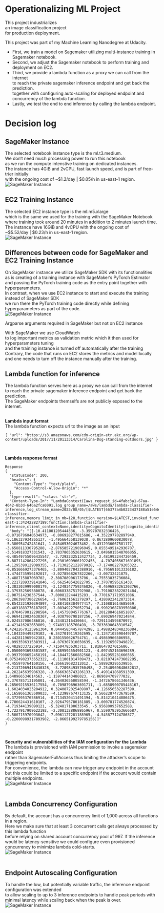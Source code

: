 # Operationalizing ML Project

This project industrializes<br>
an image classification project<br> 
for production deployment.<br> 

This project was part of my Machine Learning Nanodegree at Udacity.<br>

- First, we train a model on Sagemaker utilizing multi-instance training in Sagemaker notebook.<br>
- Second, we adjust the Sagemaker notebook to perform training and deployment on EC2.<br>
- Third, we provide a lambda function as a proxy we can call from the internet<br>
to reach the private sagemaker inference endpoint and get back the prediction.<br>
together with configuring auto-scaling for deployed endpoint and concurrency of the lambda function.<br>
- Lastly, we test the end to end inference by calling the lambda endpoint.<br>

# Decision log
## SageMaker Instance
The selected notebook instance type is the ml.t3.medium.<br>
We don‘t need much processing power to run this notebook<br>
as we run the compute intenstive training on dedicated instances.<br>
The instance has 4GiB and 2vCPU, fast launch speed, and is part of free-trier initially<br> 
with the ongoing cost of  ~$1.2/day | $0.05/h in us-east-1 region.<br>
![SageMaker Instance](assets/sagemaker_notebook_instance_t3medium.png)<br>

## EC2 Training Instance
The selected EC2 instance type is the ml.m5.xlarge<br>
which is the same we used for the training with the SageMaker Notebook<br>
where training took around 20 minutes in addition to 2 minutes launch time.<br>
The instance have 16GiB and 4vCPU with the ongoing cost of<br> 
~$5.52/day | $0.23/h in us-east-1 region.<br>
![SageMaker Instance](assets/ec2_m5xlarge.png)<br>

## Differences between code for SageMaker and EC2 Training Instance
On SageMaker instance we utilize SageMaker SDK with its functionalities<br>
as is creating of a training instance with SageMaker‘s PyTorch Estimator<br>
and passing the PyTorch training code as the entry point together with hyperparameters.<br>
In contrast, when we use EC2 instance to start and execute the training instead of SageMaker SDK<br>
we run there the PyTorch training code directly while defining hyperparameters as part of the code.<br>
![SageMaker Instance](assets/ec2_training_code_sample.png)

Argparse arguments required in SageMaker but not on EC2 instance<br>

With SageMaker we use CloudWatch<br>
to log important metrics as validation metric which it then used for hyperparameters tuning<br>
and the training instance is turned off automatically after the training<br>
Contrary, the code that runs on EC2 stores the metrics and model locally<br>
and one needs to turn off the instance manually after the training.<br>

## Lambda function for inference
The lambda function serves here as a proxy we can call from the internet<br>
to reach the private sagemaker inference endpoint and get back the prediction.<br>
The SageMaker endpoints themselfs are not publicly exposed to the internet.<br><br>

**Lambda input format**<br>
The lambda function expects url to the image as an input<br>
```
{ "url": "https://s3.amazonaws.com/cdn-origin-etr.akc.org/wp-content/uploads/2017/11/20113314/Carolina-Dog-standing-outdoors.jpg" }
```
<br>

**Lambda response format**<br> 
```
Response
{
  "statusCode": 200,
  "headers": {
    "Content-Type": "text/plain",
    "Access-Control-Allow-Origin": "*"
  },
  "type-result": "<class 'str'>",
  "COntent-Type-In": "LambdaContext([aws_request_id=4fabc3a1-67aa-4642-8b3d-646a2fca0091,log_group_name=/aws/lambda/lambda-classifier-inference,log_stream_name=2023/08/05/[$LATEST]66377a4b0223437188a51e54ef36c0bc,function_name=lambda-classifier-inference,memory_limit_in_mb=128,function_version=$LATEST,invoked_function_arn=arn:aws:lambda:us-east-1:342422827189:function:lambda-classifier-inference,client_context=None,identity=CognitoIdentity([cognito_identity_id=None,cognito_identity_pool_id=None])])",
  "body": "[[-10.411001205444336, -3.359707832336426, -0.8716796040534973, -0.806928277015686, -4.352297782897949, -5.186327934265137, -1.495664358139038, 0.8672809600830078, -5.380954742431641, 1.8454653024673462, 0.4312936067581177, -3.658811330795288, -2.8765857219696045, 0.8555495142936707, -3.514918327331543, -2.7837865352630615, -3.0496015548706055, -0.40549755096435547, -3.7292232513427734, 2.481992244720459, -3.8871142864227295, -0.23016999661922455, -4.7074055671691895, -4.1295390129089355, -1.7130252122879028, -7.174082279205322, -0.8516669273376465, -3.8094027042388916, -6.795691013336182, -1.4744735956192017, -3.0278568267822266, -3.00732421875, -3.488715887069702, -2.308708906173706, -4.75553035736084, -3.2217209339141846, -5.662548542022705, -3.37078595161438, -1.3833039999008179, -3.1248347759246826, -0.4696883261203766, -4.379352569580078, -0.6068338751792908, -1.7910823822021484, -2.007514238357544, -7.800812244415283, -0.7701671719551086, -0.2863987386226654, -2.760631561279297, 1.4280922412872314, -0.8542321920394897, -3.884108304977417, -7.310881614685059, -0.4031883776187897, -7.083492279052734, -0.9902368783950806, -2.8704679012298584, -5.145750045776367, 1.2012884616851807, -0.9694129824638367, -4.938790798187256, -7.690269470214844, -8.024537086486816, -8.33481216430664, -0.7291134595870972, -4.421416282653809, 1.974891185760498, -3.7833690643310547, 0.42422670125961304, 0.04445834457874298, 1.4988248348236084, -4.184320449829102, -6.3427019119262695, -3.1247105598449707, -4.442811965942383, 0.2801550626754761, -4.49869966506958, -1.0993596315383911, -4.876307010650635, -5.119265079498291, -0.48293337225914, -7.715047836303711, 1.818647027015686, -1.0500093698501587, -6.889594554901123, -4.097452163696289, -0.9937998652458191, -4.184472560882568, -1.842955231666565, 0.07524902373552322, -6.111001014709473, -3.8210742473602295, -4.455970764160156, -4.266619682312012, -1.588929295539856, -0.21372069418430328, -3.720984935760498, -2.2540969848632812, -4.282245635986328, -3.6666383743286133, -5.490141868591309, 1.640966534614563, -1.159744143486023, -2.869694709777832, -3.370785713195801, -4.364036560058594, -1.3472678661346436, 0.28569215536117554, -0.7098796963691711, -1.6858900785446167, -1.6024034023284912, 0.3240872025489807, -4.126656532287598, -2.1658661365509033, -4.123987674713135, 0.5662287473678589, -8.372995376586914, -0.7134520411491394, -5.814210414886475, 0.7786624431610107, -2.9264795780181885, -3.000781774520874, -4.719344139099121, -5.324817180633545, -5.956800937652588, -1.7227917909622192, -2.3081328868865967, 0.5590783953666687, -2.500715970993042, -7.0961127281188965, -4.543877124786377, -0.22000989317893982, -2.8665199279785156]]"
}
```
<br>

**Security and vulnerabilities of the IAM configuration for the Lambda**<br>
The lambda is provisioned with IAM permission to invoke a sagemaker endpoint<br>
rather than SagemakerFullAccess thus limiting the attacker‘s scope to triggering endpoints.<br>
For convenience, the lambda can now trigger any endpoint in the account but this could be limited to a specific endpoint if the account would contain multiple endpoints.<br>
![SageMaker Instance](assets/lambda_Iam_permissions.png)<br><br>

## Lambda Concurrency Configuration
By default, the account has a concurrency limit of 1,000 across all functions in a region.<br>
Here we make sure that at least 3 concurrent calls get always processed by this lambda function<br>
before relying on shared account concurrency pool of 997. If the inference would be latency-sensitive we could configure even provisioned concurrency to minimize lambda cold-starts.<br>
![SageMaker Instance](assets/lambda_reserved_concurrency.png)<br><br>

## Endpoint Autoscaling Configuration
To handle the low, but potentially variable traffic, the inference endpoint configuration was extended<br> 
to allow scaling to up to 3 inference endpoints to handle peak periods with minimal latency while scaling back when the peak is over.<br>
![SageMaker Instance](assets/sagemaker_inference_endpoint_automatic_scaling_config.png)
